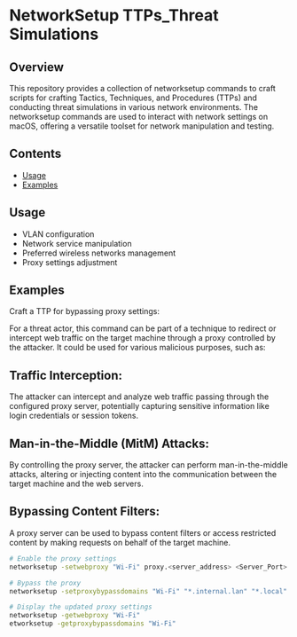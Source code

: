 # NetworkSetup TTPs_Threat Simulations

## Overview

This repository provides a collection of networksetup commands to craft scripts for crafting Tactics, Techniques, and Procedures (TTPs) and conducting threat simulations in various network environments. The networksetup commands are used to interact with network settings on macOS, offering a versatile toolset for network manipulation and testing.

## Contents

- [Usage](#usage)
- [Examples](#examples)

## Usage

- VLAN configuration
- Network service manipulation
- Preferred wireless networks management
- Proxy settings adjustment

## Examples

Craft a TTP for bypassing proxy settings:

For a threat actor, this command can be part of a technique to redirect or intercept web traffic on the target machine through a proxy controlled by the attacker. It could be used for various malicious purposes, such as:

## Traffic Interception:
The attacker can intercept and analyze web traffic passing through the configured proxy server, potentially capturing sensitive information like login credentials or session tokens.

## Man-in-the-Middle (MitM) Attacks: 
By controlling the proxy server, the attacker can perform man-in-the-middle attacks, altering or injecting content into the communication between the target machine and the web servers.

## Bypassing Content Filters: 
A proxy server can be used to bypass content filters or access restricted content by making requests on behalf of the target machine.
```bash
# Enable the proxy settings
networksetup -setwebproxy "Wi-Fi" proxy.<server_address> <Server_Port>

# Bypass the proxy
networksetup -setproxybypassdomains "Wi-Fi" "*.internal.lan" "*.local"

# Display the updated proxy settings
networksetup -getwebproxy "Wi-Fi"
etworksetup -getproxybypassdomains "Wi-Fi"

